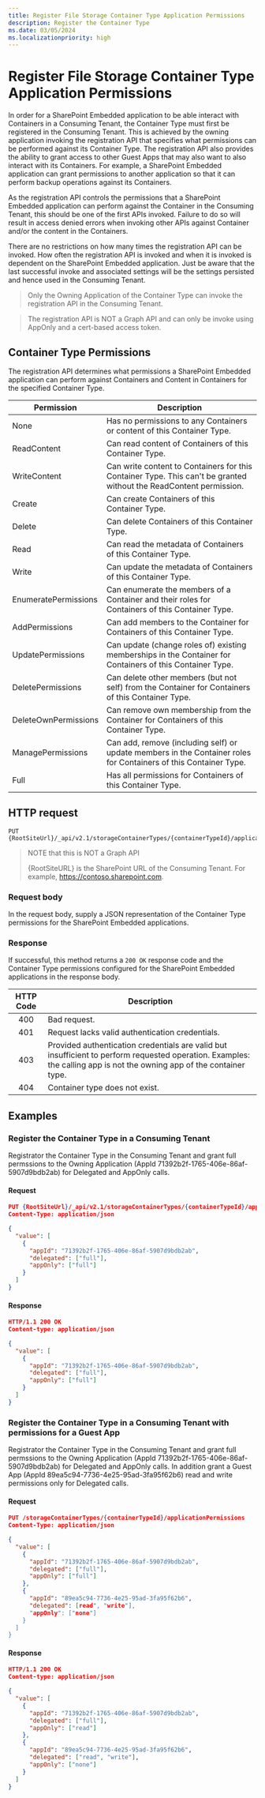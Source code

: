 ```yaml
---
title: Register File Storage Container Type Application Permissions
description: Register the Container Type
ms.date: 03/05/2024
ms.localizationpriority: high
---
```


# Register File Storage Container Type Application Permissions

In order for a SharePoint Embedded application to be able interact with Containers in a Consuming Tenant, the Container Type must first be registered in the Consuming Tenant. This is achieved by the owning application invoking the registration API that specifies what permissions can be performed against its Container Type. The registration API also provides the ability to grant access to other Guest Apps that may also want to also interact with its Containers. For example, a SharePoint Embedded application can grant permissions to another application so that it can perform backup operations against its Containers.

As the registration API controls the permissions that a SharePoint Embedded application can perform against the Container in the Consuming Tenant, this should be one of the first APIs invoked. Failure to do so will result in access denied errors when invoking other APIs against Container and/or the content in the Containers.

There are no restrictions on how many times the registration API can be invoked. How often the registration API is invoked and when it is invoked is dependent on the SharePoint Embedded application. Just be aware  that the last successful invoke and associated settings will be the settings persisted and hence used in the Consuming Tenant.

> Only the Owning Application of the Container Type can invoke the registration API in the Consuming Tenant.
 
> The registration API is NOT a Graph API and can only be invoke using AppOnly and a cert-based access token. 


## Container Type Permissions

The registration API determines what permissions a SharePoint Embedded application can perform against Containers and Content in Containers for the specified Container Type.

| Permission | Description |
| ---------- | ----------- |
| None | Has no permissions to any Containers or content of this Container Type. |
| ReadContent| 	Can read content of Containers of this Container Type. |
| WriteContent | Can write content to Containers for this Container Type. This can't be granted without the ReadContent permission. |
| Create | Can create Containers of this Container Type. |
| Delete | Can delete Containers of this Container Type. |
| Read | Can read the metadata of Containers of this Container Type. |
| Write |	Can update the metadata of Containers of this Container Type. |
| EnumeratePermissions | Can enumerate the members of a Container and their roles for Containers of this Container Type. |
| AddPermissions | Can add members to the Container for Containers of this Container Type. |
| UpdatePermissions | Can update (change roles of) existing memberships in the Container for Containers of this Container Type. |
| DeletePermissions |	Can delete other members (but not self) from the Container for Containers of this Container Type. |
| DeleteOwnPermissions | Can remove own membership from the Container for Containers of this Container Type. |
| ManagePermissions |	Can add, remove (including self) or update members in the Container roles for Containers of this Container Type. |
| Full | Has all permissions for Containers of this Container Type. |



## HTTP request

<!-- {
  "blockType": "ignored"
}
-->
``` http
PUT {RootSiteUrl}/_api/v2.1/storageContainerTypes/{containerTypeId}/applicationPermissions
```

> NOTE that this is NOT a Graph API
>
> {RootSiteURL} is the SharePoint URL of the Consuming Tenant. For example, https://contoso.sharepoint.com.

### Request body

In the request body, supply a JSON representation of the Container Type permissions for the SharePoint Embedded applications.

### Response

If successful, this method returns a `200 OK` response code and the Container Type permissions configured for the SharePoint Embedded applications in the response body.

| HTTP Code | Description |
| :--------: | ----------- |
| 400 | Bad request. |
| 401 | Request lacks valid authentication credentials. |
| 403 | Provided authentication credentials are valid but insufficient to perform requested operation. Examples: the calling app is not the owning app of the container type. |
| 404 | Container type does not exist. |


## Examples

### Register the Container Type in a Consuming Tenant

Registrator the Container Type in the Consuming Tenant and grant full permssions to the Owning Application (AppId 71392b2f-1765-406e-86af-5907d9bdb2ab) for Delegated and AppOnly calls.

#### Request
```json
PUT {RootSiteUrl}/_api/v2.1/storageContainerTypes/{containerTypeId}/applicationPermissions
Content-Type: application/json

{
  "value": [
    {
      "appId": "71392b2f-1765-406e-86af-5907d9bdb2ab",
      "delegated": ["full"],
      "appOnly": ["full"]
    }   
  ]
}
```

#### Response
```json
HTTP/1.1 200 OK
Content-type: application/json

{
  "value": [
    {
      "appId": "71392b2f-1765-406e-86af-5907d9bdb2ab",
      "delegated": ["full"],
      "appOnly": ["full"]
    }
  ]
}
```

### Register the Container Type in a Consuming Tenant with permissions for a Guest App

Registrator the Container Type in the Consuming Tenant and grant full permssions to the Owning Application (AppId 71392b2f-1765-406e-86af-5907d9bdb2ab) for Delegated and AppOnly calls. In addition grant a Guest App (AppId 89ea5c94-7736-4e25-95ad-3fa95f62b6) read and write permissions only for Delegated calls.

#### Request
```json
PUT /storageContainerTypes/{containerTypeId}/applicationPermissions
Content-Type: application/json

{
  "value": [
    {
      "appId": "71392b2f-1765-406e-86af-5907d9bdb2ab",
      "delegated": ["full"],
      "appOnly": ["full"]
    },
    {
      "appId": "89ea5c94-7736-4e25-95ad-3fa95f62b6",
      "delegated": [read", "write"],
      "appOnly": ["none"]
    }
  ]
}
```

#### Response
```json
HTTP/1.1 200 OK
Content-type: application/json

{
  "value": [
    {
      "appId": "71392b2f-1765-406e-86af-5907d9bdb2ab",
      "delegated": ["full"],
      "appOnly": ["read"]
    },
    {
      "appId": "89ea5c94-7736-4e25-95ad-3fa95f62b6",
      "delegated": ["read", "write"],
      "appOnly": ["none"]
    }
  ]
}
```

